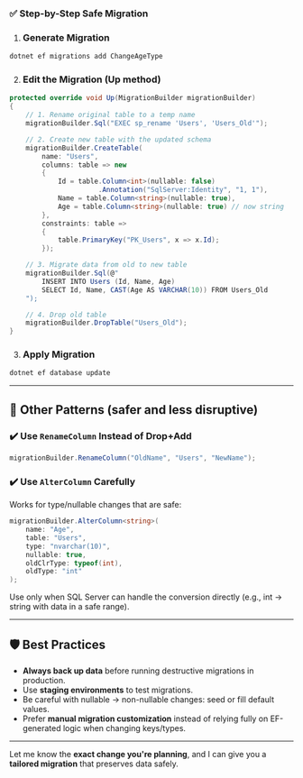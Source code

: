 ### ✅ Step-by-Step Safe Migration

1. ### **Generate Migration**

```bash
dotnet ef migrations add ChangeAgeType
```

2. ### **Edit the Migration (Up method)**

```csharp
protected override void Up(MigrationBuilder migrationBuilder)
{
    // 1. Rename original table to a temp name
    migrationBuilder.Sql("EXEC sp_rename 'Users', 'Users_Old'");

    // 2. Create new table with the updated schema
    migrationBuilder.CreateTable(
        name: "Users",
        columns: table => new
        {
            Id = table.Column<int>(nullable: false)
                      .Annotation("SqlServer:Identity", "1, 1"),
            Name = table.Column<string>(nullable: true),
            Age = table.Column<string>(nullable: true) // now string
        },
        constraints: table =>
        {
            table.PrimaryKey("PK_Users", x => x.Id);
        });

    // 3. Migrate data from old to new table
    migrationBuilder.Sql(@"
        INSERT INTO Users (Id, Name, Age)
        SELECT Id, Name, CAST(Age AS VARCHAR(10)) FROM Users_Old
    ");

    // 4. Drop old table
    migrationBuilder.DropTable("Users_Old");
}
```

3. ### **Apply Migration**

```bash
dotnet ef database update
```

---

## 🧠 **Other Patterns (safer and less disruptive)**

### ✔️ **Use `RenameColumn` Instead of Drop+Add**

```csharp
migrationBuilder.RenameColumn("OldName", "Users", "NewName");
```

### ✔️ **Use `AlterColumn` Carefully**

Works for type/nullable changes that are safe:

```csharp
migrationBuilder.AlterColumn<string>(
    name: "Age",
    table: "Users",
    type: "nvarchar(10)",
    nullable: true,
    oldClrType: typeof(int),
    oldType: "int"
);
```

Use only when SQL Server can handle the conversion directly (e.g., int → string with data in a safe range).

---

## 🛡️ **Best Practices**

* **Always back up data** before running destructive migrations in production.
* Use **staging environments** to test migrations.
* Be careful with nullable → non-nullable changes: seed or fill default values.
* Prefer **manual migration customization** instead of relying fully on EF-generated logic when changing keys/types.

---

Let me know the **exact change you're planning**, and I can give you a **tailored migration** that preserves data safely.
